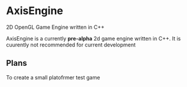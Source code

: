 # AxisEngine

2D OpenGL Game Engine written in C++

AxisEngine is a currently **pre-alpha** 2d game engine written in C++. It is cuurently not recommended for current development

## Plans

To create a small platofrmer test game